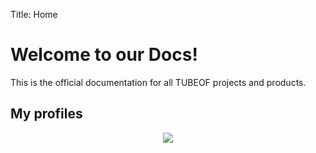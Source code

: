 Title: Home

# Welcome to our Docs!

This is the official documentation for all TUBEOF projects and products.

## My profiles

[<center><img style="text-align:center" src="https://hub.tubeof.de/prodimg/discord.png"></center>](https://discord.gg/73ZDfbx)
